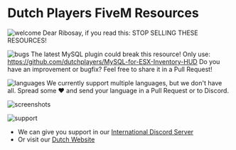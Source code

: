 # Dutch Players FiveM Resources
![welcome](https://www.gemeentenieuwstad.nl/wp-content/uploads/2020/10/welcome.png)
Dear Ribosay, if you read this: STOP SELLING THESE RESOURCES!

![bugs](https://www.gemeentenieuwstad.nl/wp-content/uploads/2020/10/sendpr.png)
The latest MySQL plugin could break this resource! Only use: https://github.com/dutchplayers/MySQL-for-ESX-Inventory-HUD
Do you have an improvement or bugfix? Feel free to share it in a Pull Request! 

![languages](https://www.gemeentenieuwstad.nl/wp-content/uploads/2020/10/languages.png)
We currently support multiple languages, but we don't have all. Spread some ❤️ and send your language in a Pull Request or to Discord.

![screenshots](https://www.gemeentenieuwstad.nl/wp-content/uploads/2020/10/screenshots.png)

![support](https://www.gemeentenieuwstad.nl/wp-content/uploads/2020/10/support.png)
- We can give you support in our [International Discord Server](https://www.dutch-players.nl/joindiscord)
- Or visit our [Dutch Website](https://www.dutch-players.nl/)
